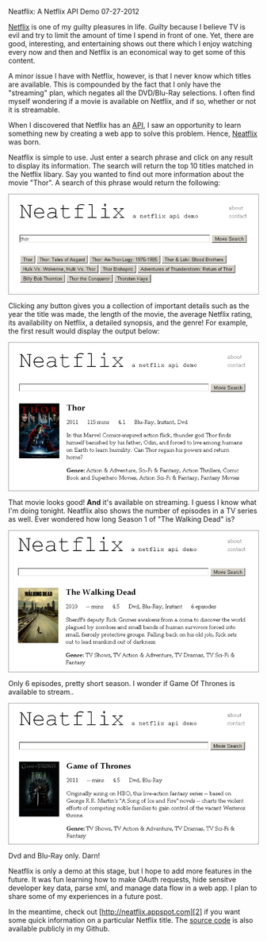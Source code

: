 Neatflix: A Netflix API Demo
07-27-2012

[Netflix][1] is one of my guilty pleasures in life. *Guilty* because I believe TV is evil and try to limit the amount of time I spend in front of one. Yet, there are good, interesting, and entertaining shows out there which I enjoy watching every now and then and Netflix is an economical way to get some of this content.

A minor issue I have with Netflix, however, is that I never know which titles are available. This is compounded by the fact that I only have the "streaming" plan, which negates all the DVD/Blu-Ray selections. I often find myself wondering if a movie is available on Netflix, and if so, whether or not it is streamable.

When I discovered that Netflix has an [API][3], I saw an opportunity to learn something new by creating a web app to solve this problem. Hence, [Neatflix][2] was born.

Neatflix is simple to use. Just enter a search phrase and click on any result to display its information. The search will return the top 10 titles matched in the Netflix libary. Say you wanted to find out more information about the movie "Thor". A search of this phrase would return the following:

<a href="/static/neatflix2.png"><img class="pure-img center" src="/static/neatflix2.png" alt="neatflix home page" style="display:block; margin-left:auto; margin-right:auto; border:1px solid #999;" width="560px" /></a>

Clicking any button gives you a collection of important details such as the year the title was made, the length of the movie, the average Netflix rating, its availability on Netflix, a detailed synopsis, and the genre! For example, the first result would display the output below:

<a href="/static/neatflix3.png"><img class="pure-img center" src="/static/neatflix3.png" alt="neatflix result page" style="display:block; margin-left:auto; margin-right:auto; border:1px solid #999;" width="560px" /></a>

That movie looks good! **And** it's available on streaming. I guess I know what I'm doing tonight. Neatflix also shows the number of episodes in a TV series as well. Ever wondered how long Season 1 of "The Walking Dead" is?

<a href="/static/neatflix4.png"><img class="pure-img center" src="/static/neatflix4.png" alt="neatflix walking dead" style="display:block; margin-left:auto; margin-right:auto; border:1px solid #999;" width="560px" /></a>

Only 6 episodes, pretty short season. I wonder if Game Of Thrones is available to stream..

<a href="/static/neatflix5.png"><img class="pure-img center" src="/static/neatflix5.png" alt="neatflix game of thrones" style="display:block; margin-left:auto; margin-right:auto; border:1px solid #999;" width="560px" /></a>

Dvd and Blu-Ray only. Darn!

Neatflix is only a demo at this stage, but I hope to add more features in the future. It was fun learning how to make OAuth requests, hide sensitve developer key data, parse xml, and manage data flow in a web app. I plan to share some of my experiences in a future post.

In the meantime, check out [http://neatflix.appspot.com][2] if you want some quick information on a particular Netflix title. The [source code][4] is also available publicly in my Github. 

[1]: http://www.netflix.com
[2]: http://neatflix.appspot.com
[3]: http://developer.netflix.com/
[4]: https://github.com/alexle/Neatflix
